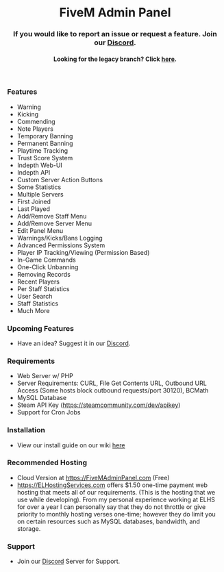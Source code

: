<p align="center">
  <h1 align="center">
      FiveM Admin Panel
  </h1>
  <h3 align="center">
      If you would like to report an issue or request a feature. Join our <a href="https://discord.gg/q8MSQwt">Discord</a>.
  </h3>
  <h4 align="center">
     Looking for the legacy branch? Click <a href="https://github.com/CADOJRP/FiveM-AdministrationPanel/tree/legacy">here</a>.
  </h4>
</p>

<br/>


### Features
* Warning
* Kicking
* Commending
* Note Players
* Temporary Banning
* Permanent Banning
* Playtime Tracking
* Trust Score System
* Indepth Web-UI
* Indepth API
* Custom Server Action Buttons
* Some Statistics
* Multiple Servers
* First Joined
* Last Played
* Add/Remove Staff Menu
* Add/Remove Server Menu
* Edit Panel Menu
* Warnings/Kicks/Bans Logging
* Advanced Permissions System
* Player IP Tracking/Viewing (Permission Based)
* In-Game Commands
* One-Click Unbanning
* Removing Records
* Recent Players
* Per Staff Statistics
* User Search
* Staff Statistics
* Much More

### Upcoming Features
* Have an idea? Suggest it in our [Discord](https://discord.gg/q8MSQwt).

### Requirements
* Web Server w/ PHP
* Server Requirements: CURL, File Get Contents URL, Outbound URL Access (Some hosts block outbound requests/port 30120), BCMath
* MySQL Database
* Steam API Key (https://steamcommunity.com/dev/apikey)
* Support for Cron Jobs


### Installation
* View our install guide on our wiki [here](https://github.com/CADOJRP/FiveM-AdministrationPanel/wiki/Installation)


### Recommended Hosting
* Cloud Version at <a href="https://fivemadminpanel.com">https://FiveMAdminPanel.com</a> (Free)
* https://ELHostingServices.com offers $1.50 one-time payment web hosting that meets all of our requirements. (This is the hosting that we use while developing). From my personal experience working at ELHS for over a year I can personally say that they do not throttle or give priority to monthly hosting verses one-time; however they do limit you on certain resources such as MySQL databases, bandwidth, and storage.


### Support
* Join our [Discord](https://discord.gg/q8MSQwt) Server for Support.
